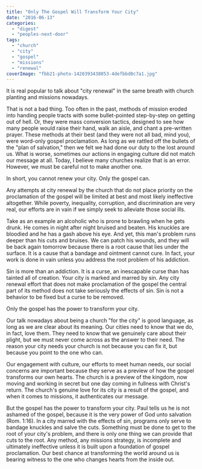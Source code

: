 ```yaml
---
title: "Only The Gospel Will Transform Your City"
date: "2016-06-13"
categories: 
  - "digest"
  - "peoples-next-door"
tags: 
  - "church"
  - "city"
  - "gospel"
  - "missions"
  - "renewal"
coverImage: "fbb21-photo-1420393438053-4defbbd0c7a1.jpg"
---
```


It is real popular to talk about "city renewal" in the same breath with church planting and missions nowadays.

That is not a bad thing. Too often in the past, methods of mission eroded into handing people tracts with some bullet-pointed step-by-step on getting out of hell. Or, they were mass conversion tactics, designed to see how many people would raise their hand, walk an aisle, and chant a pre-written prayer. These methods at their best (and they were not all bad, mind you), were word-only gospel proclamation. As long as we rattled off the bullets of the "plan of salvation," then we felt we had done our duty to the lost around us. What is worse, sometimes our actions in engaging culture did not match our message at all. Today, I believe many churches realize that is an error. However, we must be careful not to make another one.

In short, you cannot renew your city. Only the gospel can.

Any attempts at city renewal by the church that do not place priority on the proclamation of the gospel will be limited at best and most likely ineffective altogether. While poverty, inequality, corruption, and discrimination are very real, our efforts are in vain if we simply seek to alleviate those social ills.

Take as an example an alcoholic who is prone to brawling when he gets drunk. He comes in night after night bruised and beaten. His knuckles are bloodied and he has a gash above his eye. And yet, this man's problem runs deeper than his cuts and bruises. We can patch his wounds, and they will be back again tomorrow because there is a root cause that lies under the surface. It is a cause that a bandage and ointment cannot cure. In fact, your work is done in vain unless you address the root problem of his addiction.

Sin is more than an addiction. It is a curse, an inescapable curse than has tainted all of creation. Your city is marked and marred by sin. Any city renewal effort that does not make proclamation of the gospel the central part of its method does not take seriously the effects of sin. Sin is not a behavior to be fixed but a curse to be removed.

Only the gospel has the power to transform your city.

Our talk nowadays about being a church "for the city" is good language, as long as we are clear about its meaning. Our cities need to know that we do, in fact, love them. They need to know that we genuinely care about their plight, but we must never come across as the answer to their need. The reason your city needs your church is not because you can fix it, but because you point to the one who can.

Our engagement with culture, our efforts to meet human needs, our social concerns are important because they serve as a preview of how the gospel transforms our own hearts. The church is a preview of the kingdom, now moving and working in secret but one day coming in fullness with Christ's return. The church's genuine love for its city is a result of the gospel, and when it comes to missions, it authenticates our message.

But the gospel has the power to transform your city. Paul tells us he is not ashamed of the gospel, because it is the very power of God unto salvation (Rom. 1:16). In a city marred with the effects of sin, programs only serve to bandage knuckles and salve the cuts. Something must be done to get to the root of your city's problem, and there is only one thing we can provide that cuts to the root. Any method, any missions strategy, is incomplete and ultimately ineffective unless it is built upon a foundation of gospel proclamation. Our best chance at transforming the world around us is bearing witness to the one who changes hearts from the inside out.
